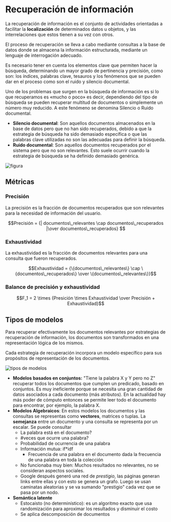 # Recuperación de información

La recuperación de información es el conjunto de actividades orientadas a facilitar la **localización** de determinados datos u objetos, y las interrelaciones que estos tienen a su vez con otros.

El proceso de recuperación se lleva a cabo mediante consultas a la base de datos donde se almacena la información estructurada, mediante un lenguaje de interrogación adecuado.

Es necesario tener en cuenta los elementos clave que permiten hacer la búsqueda, determinando un mayor grado de pertinencia y precisión, como son: los índices, palabras clave, tesauros y los fenómenos que se pueden dar en el proceso como son el ruido y silencio documental.

Uno de los problemas que surgen en la búsqueda de información es si lo que recuperamos es «mucho o poco» es decir, dependiendo del tipo de búsqueda se pueden recuperar multitud de documentos o simplemente un número muy reducido. A este fenómeno se denomina Silencio o Ruido documental.

- **Silencio documental**: Son aquellos documentos almacenados en la base de datos pero que no han sido recuperados, debido a que la estrategia de búsqueda ha sido demasiado específica o que las palabras clave utilizadas no son las adecuadas para definir la búsqueda.
- **Ruido documental**: Son aquellos documentos recuperados por el sistema pero que no son relevantes. Esto suele ocurrir cuando la estrategia de búsqueda se ha definido demasiado genérica.

![figura](https://lh5.googleusercontent.com/KiE8llRIWJKl5pu9fJAKE_SdD4HA5u9XPHo6IyWGM3Zrmw2OBcbXXuiJ21WpUpSKH3kjGV48adLOCFcRPJmHGI5MyT3U4pQjJDvA7kwVvPHiRlwsYMLbWzqRh1gVbq8wRE-r-W4FNBpATw2vA1ojOVqNRgMOPiTWqcGLZGfYWJm76jMmmWD5r88krmXHbFc)

## Métricas

### Precisión

La precisión es la fracción de documentos recuperados que son relevantes para la necesidad de información del usuario.

$$Precisión = {| documentos\_relevantes  \cap documentos\_recuperados |\over documentos\_recuperados} $$

### Exhaustividad

La exhaustividad es la fracción de documentos relevantes para una consulta que fueron recuperados.

$$Exhaustividad = {\{documentos\_relevantes\} \cap \{documentos\_recuperados\} \over \{documentos\_relevantes\}}$$

### Balance de precisión y exhaustividad

 $$F_1 = 2 \times {Presición \times Exhaustividad \over Precisión + Exhaustividad}$$

## Tipos de modelos

Para recuperar efectivamente los documentos relevantes por estrategias de recuperación de información, los documentos son transformados en una representación lógica de los mismos.

Cada estrategia de recuperación incorpora un modelo específico para sus propósitos de representación de los documentos.

![tipos de modelos](https://lh4.googleusercontent.com/tv9k2_FlpMMQDCCU2Z2gu95prtpBO2wAIV8nOLZUJutSHRP_Yyw321r-ExMviraAwccpzjcnbDDkFv0f5lGKIyKM0YqwQY3b7DtxmwA9dL5xSxFsO_GTY7UWFfbtnyBvy9VwMnzG9FTiZ55NQO1mpKEAvLGBymiaSugoDX8ehjwDGVMwBeUyxW7t1J59Sm0)

- **Modelos basados en conjuntos:** "Tiene la palabra X y Y pero no Z" recuperar todos los documentos que cumplen un predicado, basado en conjuntos. Es muy ineficiente porque se necesita una gran cantidad de datos asociados a cada documento (más atributos). En la actualidad hay más poder de cómputo entonces se permite leer todo el documento para encontrar, por ejemplo, la palabra X.
- **Modelos Algebraicos**: En estos modelos los documentos y las consultas se representas como **vectores**, matrices o tuplas. La **semejanza** entre un documento y una consulta se representa por un escalar. Se puede consultar
  - La palabra está en el documento?
  - \#veces que ocurre una palabra?
  - Probabilidad de ocurrencia de una palabra
  - Información mutua: if\*idf
    - Frecuencia de una palabra en el documento dada la frecuencia de una palabra en toda la colección
  - No funcionaba muy bien: Muchos resultados no relevantes, no se consideran aspectos sociales.
  - Google después generó una red de *prestigio*, las páginas generan links entre ellas y con esto se genera un grafo. Luego se usan caminatas aleatorias y se va sumando "prestigio" cada vez que se pasa por un nodo.
- **Semántica latente**
  - Estocaisto (no determinístico): es un algoritmo exacto que usa randomización para aproximar los resultados y disminuir el costo
  - Se aplica descomposición de documentos
